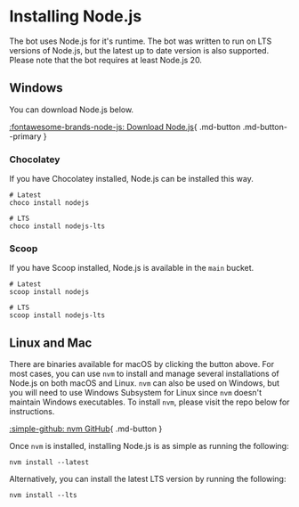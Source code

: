 # Installing Node.js
The bot uses Node.js for it's runtime. The bot was written to run on LTS versions of Node.js, but the latest up to date version is also supported. Please note that the bot requires at least Node.js 20.

## Windows
You can download Node.js below.

[:fontawesome-brands-node-js: Download Node.js](https://nodejs.org/en/download){ .md-button .md-button--primary }

### Chocolatey
If you have Chocolatey installed, Node.js can be installed this way.
```
# Latest
choco install nodejs

# LTS
choco install nodejs-lts
```

### Scoop
If you have Scoop installed, Node.js is available in the `main` bucket.
```
# Latest
scoop install nodejs

# LTS
scoop install nodejs-lts
```

## Linux and Mac
There are binaries available for macOS by clicking the button above. For most cases, you can use `nvm` to install and manage several installations of Node.js on both macOS and Linux. `nvm` can also be used on Windows, but you will need to use Windows Subsystem for Linux since `nvm` doesn't maintain Windows executables. To install `nvm`, please visit the repo below for instructions.

[:simple-github: nvm GitHub](https://github.com/nvm-sh/nvm){ .md-button }

Once `nvm` is installed, installing Node.js is as simple as running the following:

```
nvm install --latest
```

Alternatively, you can install the latest LTS version by running the following:

```
nvm install --lts
```
